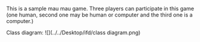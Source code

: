 This is a sample mau mau game. Three players can participate in this game (one human, second one may be human or computer and the third one is a computer.)

Class diagram:
![](../../Desktop/ifd/class diagram.png)
